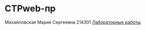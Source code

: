 # СТРweb-пр

Михайловская Мария Сергеевна 214301 [Лабораторные работы](https://marigol1d.github.io)

